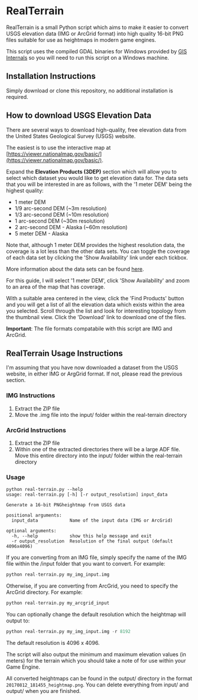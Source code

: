 # RealTerrain

RealTerrain is a small Python script which aims to make it easier to convert
USGS elevation data (IMG or ArcGrid format) into high quality 16-bit PNG files 
suitable for use as heightmaps in modern game engines.

This script uses the compiled GDAL binaries for Windows provided by 
[GIS Internals](http://www.gisinternals.com/release.php) so you will need to run
this script on a Windows machine.

## Installation Instructions
Simply download or clone this repository, no additional installation is required.

## How to download USGS Elevation Data
There are several ways to download high-quality, free elevation data from the 
United States Geological Survey (USGS) website.

The easiest is to use the interactive map at 
[https://viewer.nationalmap.gov/basic/](https://viewer.nationalmap.gov/basic/).

Expand the __Elevation Products (3DEP)__ section which will allow you to select
which dataset you would like to get elevation data for. The data sets that you 
will be interested in are as follows, with the '1 meter DEM' being the highest 
quality:
* 1 meter DEM
* 1/9 arc-second DEM (~3m resolution)
* 1/3 arc-second DEM (~10m resolution)
* 1 arc-second DEM (~30m resolution)
* 2 arc-second DEM - Alaska (~60m resolution)
* 5 meter DEM - Alaska

Note that, although 1 meter DEM provides the highest resolution data, the
coverage is a lot less than the other data sets. You can toggle the coverage of
each data set by clicking the 'Show Availability' link under each tickbox.

More information about the data sets can be found 
[here](https://nationalmap.gov/3DEP/3dep_prodserv.html).

For this guide, I will select '1 meter DEM', click 'Show Availability' and 
zoom to an area of the map that has coverage.

With a suitable area centered in the view, click the 'Find Products' button and
you will get a list of all the elevation data which exists within the area you
selected. Scroll through the list and look for interesting topology from the
thumbnail view. Click the 'Download' link to download one of the files.

__Important__: The file formats compatabile with this script are IMG and ArcGrid.


## RealTerrain Usage Instructions

I'm assuming that you have now downloaded a dataset from the USGS website, in
either IMG or ArgGrid format. If not, please read the previous section.

### IMG Instructions

1. Extract the ZIP file
2. Move the .img file into the input/ folder within the real-terrain directory

### ArcGrid Instructions

1. Extract the ZIP file
2. Within one of the extracted directories there will be a large ADF file.
Move this entire directory into the input/ folder within the real-terrain directory

### Usage
```
python real-terrain.py --help
usage: real-terrain.py [-h] [-r output_resolution] input_data

Generate a 16-bit PNGheightmap from USGS data

positional arguments:
  input_data            Name of the input data (IMG or ArcGrid)

optional arguments:
  -h, --help            show this help message and exit
  -r output_resolution  Resolution of the final output (default 4096x4096)
```

If you are converting from an IMG file, simply specify the name of the IMG file
within the /input folder that you want to convert. For example:
```python
python real-terrain.py my_img_input.img
```

Otherwise, if you are converting from ArcGrid, you need to specify the ArcGrid
directory. For example:
```python
python real-terrain.py my_arcgrid_input
```

You can optionally change the default resolution which the heightmap will output to:
```python
python real-terrain.py my_img_input.img -r 8192
```
The default resolution is 4096 x 4096.

The script will also output the minimum and maximum elevation values (in meters)
for the terrain which you should take a note of for use within your Game Engine.

All converted heightmaps can be found in the output/ directory in the format
`20170812_181455_heightmap.png`. You can delete everything from input/ and output/
when you are finished.

